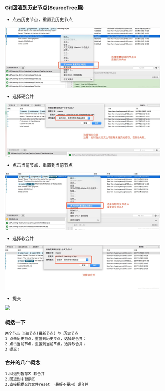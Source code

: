 ### Git回滚到历史节点(SourceTree篇)

- 点击历史节点，重置到历史节点 


![](https://raw.githubusercontent.com/we11cheng/picBed/master/20190420122126.png)


- 选择硬合并


![](https://raw.githubusercontent.com/we11cheng/picBed/master/20190420122336.png)


- 点击当前节点，重置到当前节点


![](https://raw.githubusercontent.com/we11cheng/picBed/master/20190420122521.png)


- 选择软合并


![](https://raw.githubusercontent.com/we11cheng/picBed/master/20190420122625.png)


- 提交


![](https://raw.githubusercontent.com/we11cheng/picBed/master/20190420122724.png)

### 概括一下

```
两个节点 当前节点(最新节点) 与 历史节点 
1 点击历史节点，重置到历史节点，选择硬合并； 
2 点击当前节点，重置到当前节点，选择软合并； 
3 提交；
```
### 合并的几个概念
```
1.回退到暂存区 软合并
2.回退到未暂存区
3.直接把提交的文件reset （最好不要用）硬合并
```
